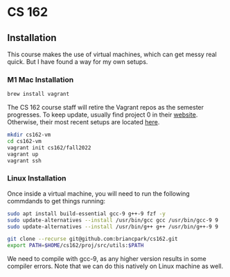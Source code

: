 # CS 162



## Installation
This course makes the use of virtual machines, which can get messy real quick. But I have found a way for my own setups.

### M1 Mac Installation

```sh
brew install vagrant
```

The CS 162 course staff will retire the Vagrant repos as the semester progresses. To keep update, usually find project 0 in their [website](https://cs162.org). Otherwise, their most recent setups are located [here](https://cs162.org/static/hw/hw-intro/docs/setup/virtualbox-setup/).

```sh
mkdir cs162-vm
cd cs162-vm
vagrant init cs162/fall2022
vagrant up
vagrant ssh
```

### Linux Installation
Once inside a virtual machine, you will need to run the following commdands to get things running:

```sh
sudo apt install build-essential gcc-9 g++-9 fzf -y
sudo update-alternatives --install /usr/bin/gcc gcc /usr/bin/gcc-9 9
sudo update-alternatives --install /usr/bin/g++ g++ /usr/bin/g++-9 9

git clone --recurse git@github.com:briancpark/cs162.git
export PATH=$HOME/cs162/proj/src/utils:$PATH
```

We need to compile with gcc-9, as any higher version results in some compiler errors. Note that we can do this natively on Linux machine as well.